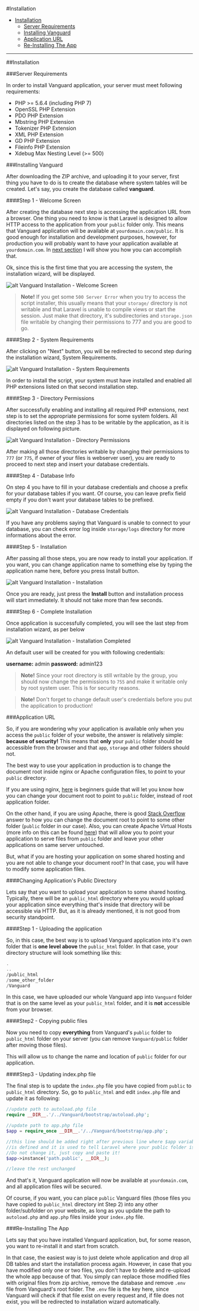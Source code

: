 #Installation

* [Installation](#installation)
	* [Server Requirements](#server-requirements)
	* [Installing Vanguard](#installing-vanguard)
	* [Application URL](#application-url)
	* [Re-Installing The App](#re-installing)

---
<a name="installation"></a>
##Installation

<a name="server-requirements"></a>
###Server Requirements

In order to install Vanguard application, your server must meet following requirements:


* PHP >= 5.6.4 (including PHP 7)
* OpenSSL PHP Extension
* PDO PHP Extension
* Mbstring PHP Extension
* Tokenizer PHP Extension
* XML PHP Extension
* GD PHP Extension
* Fileinfo PHP Extension
* Xdebug Max Nesting Level (>= 500)

<a name="installing-vanguard"></a>
###Installing Vanguard

After downloading the ZIP archive, and uploading it to your server, first thing you have to do is to create the database where system tables will be created. Let's say, you create the database called **vanguard**.

####Step 1 - Welcome Screen

After creating the database next step is accessing the application URL from a browser. One thing you need to know is that Laravel is designed to allow HTTP access to the application from your `public` folder only. This means that Vanguard application will be available at `yourdomain.com/public`. It is good enough for installation and development purposes, however, for production you will probably want to have your application available at `yourdomain.com`. In [next section](#application-url) I will show you how you can accomplish that.

Ok, since this is the first time that you are accessing the system, the installation wizard, will be displayed.

![alt Vanguard Installation - Welcome Screen](assets/img/install_step1.png)

> **Note!** If you get some `500 Server Error`  when you try to access the script installer, this usually means that your  `storage/` directory is not writable and that Laravel is unable to compile views or start the session. Just make that directory, it's subdirectories and `storage.json` file writable by changing their permissions to 777 and you are good to go.

####Step 2 - System Requirements

After clicking on "Next" button, you will be redirected to second step during the installation wizard, System Requirements. 

![alt Vanguard Installation - System Requirements](assets/img/install_step2.png)

In order to install the script, your system must have installed and enabled all PHP extensions listed on that second installation step.

####Step 3 - Directory Permissions

After successfully enabling and installing all required PHP extensions, next step is to set the appropriate permissions for some system folders. All directories listed on the step 3 has to be writable by the application, as it is displayed on following picture.

![alt Vanguard Installation - Directory Permissions](assets/img/install_step3.png)

After making all those directories writable by changing their permissions to ```777``` (or ```775```,  if owner of your files is webserver user), you are ready to proceed to next step and insert your database credentials.

####Step 4 - Database Info

On step 4 you have to fill in your database credentials and choose a prefix for your database tables if you want. Of course, you can leave prefix field empty if you don't want your database tables to be prefixed.

![alt Vanguard Installation - Database Credentials](assets/img/install_step4.png)

If you have any problems saying that Vanguard is unable to connect to your database, you can check error log inside `storage/logs` directory for more informations about the error.

####Step 5 - Installation

After passing all those steps, you are now ready to install your application. If you want, you can change application name to something else by typing the application name here, before you press Install button. 

![alt Vanguard Installation - Installation](assets/img/install_step5.png)

Once you are ready, just press the **Install** button and installation process will start immediately. It should not take more than few seconds.

####Step 6 - Complete Installation

Once application is successfully completed, you will see the last step from installation wizard, as per below

![alt Vanguard Installation - Installation Completed](assets/img/install_step6.png)

An default user will be created for you with following credentials:

**username:** admin
**password:** admin123

> **Note!** Since your root directory is still writable by the group, you should now change the permissions to `755` and make it writable only by root system user. This is for security reasons.

> **Note!** Don't forget to change default user's credentials before you put the application to production!

<a name="application-url"></a>
###Application URL

So, if you are wondering why your application is available only when you access the `public` folder of your website, the answer is relatively simple: **because of security!** This means that **only** your `public` folder should be accessible from the browser and that `app`, `storage` and other folders should not. 

The best way to use your application in production is to change the document root inside nginx or Apache configuration files, to point to your `public` directory. 

If you are using nginx, [here](http://nginx.org/en/docs/beginners_guide.html) is beginners guide that will let you know how you can change your document root to point to `public` folder, instead of root application folder.

On the other hand, if you are using Apache, there is good [Stack Overflow](http://stackoverflow.com/questions/5891802/how-do-i-change-the-root-directory-of-an-apache-server) answer to how you can change the document root to point to some other folder (`public` folder in our case). Also, you can create Apache Virtual Hosts (more info on this can be found [here](https://www.digitalocean.com/community/tutorials/how-to-set-up-apache-virtual-hosts-on-ubuntu-14-04-lts)) that will allow you to point your application to serve files from `public` folder and leave your other applications on same server untouched.

But, what if you are hosting your application on some shared hosting and you are not able to change your document root? In that case, you will have to modify some application files.

####Changing Application's Public Directory

Lets say that you want to upload your application to some shared hosting. Typically, there will be an `public_html` directory where you would upload your application since everything that's inside that directory will be accessible via HTTP. But, as it is already mentioned, it is not good from security standpoint.

####Step 1 - Uploading the application

So, in this case, the best way is to upload Vanguard application into it's own folder that is **one level above** the `public_html` folder. In that case, your directory structure will look something like this:

```php
.
..
/public_html
/some_other_folder
/Vanguard
```

In this case, we have uploaded our whole Vanguard app into `Vanguard` folder that is on the same level as your `public_html` folder, and it is **not** accessible from your browser.

####Step2 - Copying public files

Now you need to copy **everything** from Vanguard's `public` folder to `public_html` folder on your server (you can remove `Vanguard/public` folder after moving those files).

This will allow us to change the name and location of `public` folder for our application.

####Step3 - Updating index.php file

The final step is to update the `index.php` file you have copied from `public` to `public_html` directory. So, go to `public_html` and edit `index.php` file and update it as following:

```php
//update path to autoload.php file
require __DIR__.'/../Vanguard/bootstrap/autoload.php';

//update path to app.php file
$app = require_once __DIR__.'/../Vanguard/bootstrap/app.php';

//this line should be added right after previous line where $app variable 
//is defined and it is used to tell Laravel where your public folder is now. 
//Do not change it, just copy and paste it!
$app->instance('path.public', __DIR__);

//leave the rest unchanged
```

And that's it, Vanguard application will now be available at `yourdomain.com`, and all application files will be secured.

Of course, if you want, you can place `public` Vanguard files (those files you have copied to `public_html` directory int Step 2) into any other folder/subfolder on your website, as long as you update the path to `autoload.php` and `app.php` files inside your `index.php` file.

<a name="re-installing"></a>
###Re-Installing The App

Lets say that you have installed Vanguard application, but, for some reason, you want to re-install it and start from scratch. 

In that case, the easiest way is to just delete whole application and drop all DB tables and start the installation process again. However, in case that you have modified only one or two files, you don't have to delete and re-upload the whole app because of that.
You simply can replace those modified files with original files from zip archive, remove the database and remove `.env` file from Vanguard's root folder. The `.env` file is the key here, since Vanguard will check if that file exist on every request and, if file does not exist, you will be redirected to installation wizard automatically.
